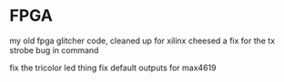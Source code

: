 # FPGA

my old fpga glitcher code, cleaned up for xilinx
cheesed a fix for the tx strobe bug in command

fix the tricolor led thing
fix default outputs for max4619
